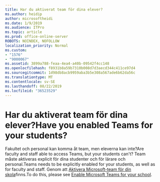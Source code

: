 ```yaml
---
title: Har du aktiverat team för dina elever?
ms.author: heidip
author: microsoftheidi
ms.date: 1/9/2019
ms.audience: ITPro
ms.topic: article
ms.prod: office-online-server
ROBOTS: NOINDEX, NOFOLLOW
localization_priority: Normal
ms.custom:
- "1576"
- "9000067"
ms.assetid: 3899a788-feaa-4ea4-a40b-09542f4cc148
ms.openlocfilehash: f8931b8a59b7310b008d7d3aecd344c411ce97d4
ms.sourcegitcommit: 1d98db8acb9959aba3b5e308a567ade6b62da56c
ms.translationtype: MT
ms.contentlocale: sv-SE
ms.lasthandoff: 08/22/2019
ms.locfileid: "36523529"
---
```

# <a name="have-you-enabled-teams-for-your-students"></a><span data-ttu-id="86cb1-102">Har du aktiverat team för dina elever?</span><span class="sxs-lookup"><span data-stu-id="86cb1-102">Have you enabled Teams for your students?</span></span>

<span data-ttu-id="86cb1-103">Fakultet och personal kan komma åt team, men eleverna kan inte?</span><span class="sxs-lookup"><span data-stu-id="86cb1-103">Are faculty and staff able to access Teams, but your students can't?</span></span> <span data-ttu-id="86cb1-104">Team måste aktiveras explicit för dina studenter och för lärare och personal.</span><span class="sxs-lookup"><span data-stu-id="86cb1-104">Teams needs to be explicitly enabled for your students, as well as for faculty and staff.</span></span> <span data-ttu-id="86cb1-105">Genom att [Aktivera Microsoft-team för din skola](https://docs.microsoft.com/education/get-started/enable-microsoft-teams)finns.</span><span class="sxs-lookup"><span data-stu-id="86cb1-105">To do this, please see [Enable Microsoft Teams for your school](https://docs.microsoft.com/education/get-started/enable-microsoft-teams).</span></span>
  